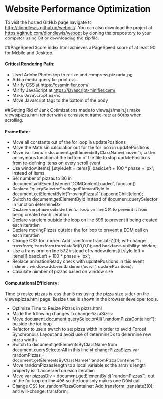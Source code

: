 # Website Performance Optimization

To visit the hosted GitHub page navigate to http://diondlewis.github.io/webopt/. You can also download the project at https://github.com/diondlewis/webopt by cloning the prepository to your computer using Git or downloading the zip file.



##PageSpeed Score
index.html achieves a PageSpeed score of at least 90 for Mobile and Desktop.

#### Critical Rendering Path:

* Used Adobe Photoshop to resize and compress pizzaria.jpg
* Add a media query for print.css
* Minify CSS at https://cssminifier.com/
* Minify JavaScript at https://javascript-minifier.com/
* Make JavaScropt async
* Move Javascript tags to the bottom of the body

##Getting Rid of Jank
Optimizations made to views/js/main.js make views/pizza.html render with a consistent frame-rate at 60fps when scrolling.

#### Frame Rate:

* Move all constants out of the for loop in updatePositions
* Move the Math.sin calculation out for the for loop in updatePositions
* Move var items = document.getElementsByClassName('mover'); to the anonymous function at the bottom of the file to stop updatePositions from re-defining items on every scroll event
* Use window.items[i].style.left = items[i].basicLeft + 100 * phase + 'px'; instead of items
* Set number of pizzas to 36 in document.addEventListener('DOMContentLoaded', function()
* Replace "querySelector" with getElementById in document.getElementById("movingPizzas1").appendChild(elem);
* Switch to document.getElementById instead of document.querySelector in function determineDx
* Declare var phase outside the for loop on line 561 to prevent it from being created each iteration
* Declare var elem outside the loop on line 599 to prevent it being created each iteration
* Declare movingPizzas outside the for loop to prevent a DOM call on each iteration
* Change CSS for .mover: Add transform: translateZ(0); will-change: transform; transform translate3d(0,0,0); and backface-visibility: hidden;
* Use a transform on line 572 instead of window.items[i].style.left = items[i].basicLeft + 100 * phase + 'px';
* Replace animationReady check with updatePositions in this event listener: window.addEventListener('scroll', updatePositions);
* Calculate number of pizzas based on window size

#### Computational Efficiency:
Time to resize pizzas is less than 5 ms using the pizza size slider on the views/pizza.html page. Resize time is shown in the browser developer tools.

* Optimize Time to Resize Pizzas in pizza.html
* Made the following changes to changePizzaSizes:
* Move document.document.querySelectorAll(".randomPizzaContainer"); outside the for loop
* Refactor to use a switch to set pizza width in order to avoid Forced Synchronous Layout and avoid use of determineDx to determine new pizza widths
* Switch to document.getElementsByClassName from document.querySelectorAll in this line of changePizzaSizes
var randomPizzas = document.getElementsByClassName("randomPizzaContainer");
* Move randomPizzas.length to a local variable so the array's length property isn't accessed on each iteration
* Move var pizzasDiv = document.getElementById("randomPizzas"); out of the for loop on line 498 so the loop only makes one DOM call
* Change CSS for .randomPizzaContainer: Add transform: translateZ(0); and will-change: transform;
